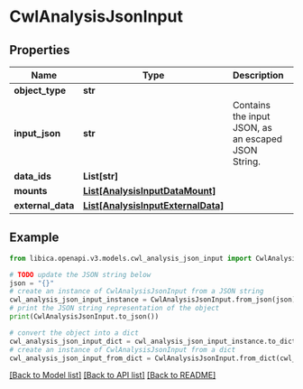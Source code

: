 # CwlAnalysisJsonInput


## Properties

Name | Type | Description | Notes
------------ | ------------- | ------------- | -------------
**object_type** | **str** |  | 
**input_json** | **str** | Contains the input JSON, as an escaped JSON String. | 
**data_ids** | **List[str]** |  | [optional] 
**mounts** | [**List[AnalysisInputDataMount]**](AnalysisInputDataMount.md) |  | [optional] 
**external_data** | [**List[AnalysisInputExternalData]**](AnalysisInputExternalData.md) |  | [optional] 

## Example

```python
from libica.openapi.v3.models.cwl_analysis_json_input import CwlAnalysisJsonInput

# TODO update the JSON string below
json = "{}"
# create an instance of CwlAnalysisJsonInput from a JSON string
cwl_analysis_json_input_instance = CwlAnalysisJsonInput.from_json(json)
# print the JSON string representation of the object
print(CwlAnalysisJsonInput.to_json())

# convert the object into a dict
cwl_analysis_json_input_dict = cwl_analysis_json_input_instance.to_dict()
# create an instance of CwlAnalysisJsonInput from a dict
cwl_analysis_json_input_from_dict = CwlAnalysisJsonInput.from_dict(cwl_analysis_json_input_dict)
```
[[Back to Model list]](../README.md#documentation-for-models) [[Back to API list]](../README.md#documentation-for-api-endpoints) [[Back to README]](../README.md)


